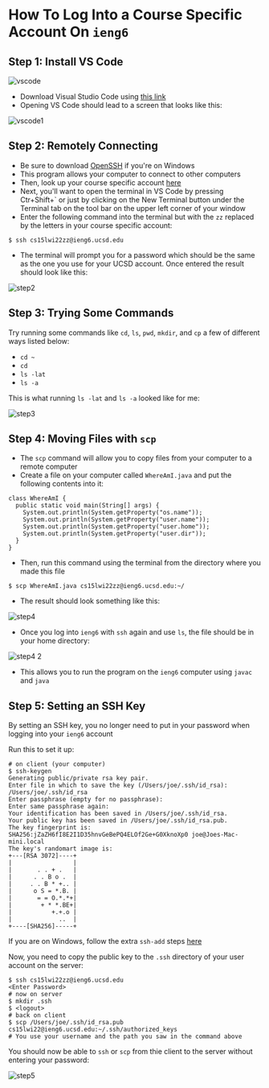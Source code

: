 # How To Log Into a Course Specific Account On `ieng6` 
Step 1: Install VS Code
---

![vscode](https://user-images.githubusercontent.com/94575562/149442477-ac12a6a9-69d8-47dc-a5af-840d59af8983.PNG)

* Download Visual Studio Code using [this link](https://code.visualstudio.com/download)
* Opening VS Code should lead to a screen that looks like this:                    

![vscode1](https://user-images.githubusercontent.com/94575562/149443219-3a1b3671-9a6e-456d-bff8-62d8c7449429.png)

Step 2: Remotely Connecting
---
* Be sure to download [OpenSSH](https://docs.microsoft.com/en-us/windows-server/administration/openssh/openssh_install_firstuse) if you're on Windows
* This program allows your computer to connect to other computers
* Then, look up your course specific account [here](https://sdacs.ucsd.edu/~icc/index.php)
* Next, you'll want to open the terminal in VS Code by pressing Ctr+Shift+` or just by clicking on the New Terminal button under the Terminal tab on the tool bar on the upper left corner of your window
* Enter the following command into the terminal but with the `zz` replaced by the letters in your course specific account:
```
$ ssh cs15lwi22zz@ieng6.ucsd.edu
```
* The terminal will prompt you for a password which should be the same as the one you use for your UCSD account. Once entered the result should look like this:         

![step2](https://user-images.githubusercontent.com/94575562/149444976-9d3b438d-d882-4844-9e9b-ab5c453b794a.png)

Step 3: Trying Some Commands
---
Try running some commands like `cd`, `ls`, `pwd`, `mkdir`, and `cp` a few of different ways listed below:
* `cd ~`
* `cd`
* `ls -lat`
* `ls -a`

This is what running `ls -lat` and `ls -a` looked like for me:

![step3](https://user-images.githubusercontent.com/94575562/149446408-17afff79-498b-4554-b140-84b057408048.PNG)

Step 4: Moving Files with `scp`
---
* The `scp` command will allow you to copy files from your computer to a remote computer
* Create a file on your computer called `WhereAmI.java` and put the following contents into it:
```
class WhereAmI {
  public static void main(String[] args) {
    System.out.println(System.getProperty("os.name"));
    System.out.println(System.getProperty("user.name"));
    System.out.println(System.getProperty("user.home"));
    System.out.println(System.getProperty("user.dir"));
  }
}
```
* Then, run this command using the terminal from the directory where you made this file
```
$ scp WhereAmI.java cs15lwi22zz@ieng6.ucsd.edu:~/
```
* The result should look something like this:

![step4](https://user-images.githubusercontent.com/94575562/149448188-c71fe741-0046-4cb0-aad8-07e5cfbf1b48.PNG)
* Once you log into `ieng6` with `ssh` again and use `ls`, the file should be in your home directory:

![step4 2](https://user-images.githubusercontent.com/94575562/149449359-48dbbecc-f631-44f1-90c8-bc360c98bdb8.PNG)
* This allows you to run the program on the `ieng6` computer using `javac` and `java`

Step 5: Setting an SSH Key
---
By setting an SSH key, you no longer need to put in your password when logging into your `ieng6` account

Run this to set it up:
```
# on client (your computer)
$ ssh-keygen
Generating public/private rsa key pair.
Enter file in which to save the key (/Users/joe/.ssh/id_rsa): /Users/joe/.ssh/id_rsa
Enter passphrase (empty for no passphrase): 
Enter same passphrase again: 
Your identification has been saved in /Users/joe/.ssh/id_rsa.
Your public key has been saved in /Users/joe/.ssh/id_rsa.pub.
The key fingerprint is:
SHA256:jZaZH6fI8E2I1D35hnvGeBePQ4ELOf2Ge+G0XknoXp0 joe@Joes-Mac-mini.local
The key's randomart image is:
+---[RSA 3072]----+
|                 |
|       . . + .   |
|      . . B o .  |
|     . . B * +.. |
|      o S = *.B. |
|       = = O.*.*+|
|        + * *.BE+|
|           +.+.o |
|             ..  |
+----[SHA256]-----+
```

If you are on Windows, follow the extra `ssh-add` steps [here](https://docs.microsoft.com/en-us/windows-server/administration/openssh/openssh_keymanagement#user-key-generation)

Now, you need to copy the public key to the `.ssh` directory of your user account on the server:
```
$ ssh cs15lwi22zz@ieng6.ucsd.edu
<Enter Password>
# now on server
$ mkdir .ssh
$ <logout>
# back on client
$ scp /Users/joe/.ssh/id_rsa.pub cs15lwi22@ieng6.ucsd.edu:~/.ssh/authorized_keys
# You use your username and the path you saw in the command above
```

You should now be able to `ssh` or `scp` from thie client to the server without entering your password:

![step5](https://user-images.githubusercontent.com/94575562/149450188-354bce29-4d94-4dad-9064-86117710c326.png)
